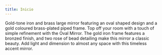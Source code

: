 ```yaml
---
title: Inicio
---
```

Gold-tone iron and brass large mirror featuring an oval shaped design and a gold coloured brass-plated piped frame. Top off your room with a touch of simple refinement with the  Oval Mirror. The gold iron frame features a bronzed finish, and two rose of bead detailing make this mirror a classic beauty. Add light and dimension to almost any space with this timeless accent mirror.